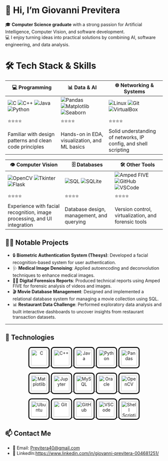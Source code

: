 # 👋 Hi, I’m Giovanni Previtera

🎓 **Computer Science graduate** with a strong passion for Artificial Intelligence, Computer Vision, and software development.  
💻 I enjoy turning ideas into practical solutions by combining AI, software engineering, and data analysis.  

# 🛠️ Tech Stack & Skills

| 💻 Programming                     | 📊 Data & AI                                   | 🌐 Networking & Systems                  |
|-------------------------------------|-----------------------------------------------|--------------------------------------------|
| ![C](https://img.shields.io/badge/-C-blue?logo=c) ![C++](https://img.shields.io/badge/-C++-00599C?logo=c%2B%2B) ![Java](https://img.shields.io/badge/-Java-007396?logo=java) ![Python](https://img.shields.io/badge/-Python-3776AB?logo=python) | ![Pandas](https://img.shields.io/badge/-Pandas-150458?logo=pandas) ![Matplotlib](https://img.shields.io/badge/-Matplotlib-11557c?logo=matplotlib) ![Seaborn](https://img.shields.io/badge/-Seaborn-2C2D72?logo=seaborn) | ![Linux](https://img.shields.io/badge/-Linux-FCC624?logo=linux) ![Git](https://img.shields.io/badge/-Git-F05032?logo=git) ![VirtualBox](https://img.shields.io/badge/-VirtualBox-183A61?logo=virtualbox) |
| ⭐⭐⭐⭐                                | ⭐⭐⭐⭐️                                          | ⭐⭐⭐⭐                                      |
| Familiar with design patterns and clean code principles | Hands-on in EDA, visualization, and ML basics | Solid understanding of networks, IP config, and shell scripting |

| 👁️ Computer Vision                 | 🗄️ Databases                                  | 🛠️ Other Tools                            |
|-------------------------------------|-----------------------------------------------|--------------------------------------------|
| ![OpenCV](https://img.shields.io/badge/-OpenCV-5C3EE8?logo=opencv&logoColor=white) ![Tkinter](https://img.shields.io/badge/-Tkinter-FF6F00?logo=python&logoColor=white) ![Flask](https://img.shields.io/badge/-Flask-000000?logo=flask) | ![SQL](https://img.shields.io/badge/-SQL-4479A1?logo=postgresql&logoColor=white) ![SQLite](https://img.shields.io/badge/-SQLite-003B57?logo=sqlite&logoColor=white) | ![Amped FIVE](https://img.shields.io/badge/-AmpedFIVE-FF0000?logo=forensic&logoColor=white) ![GitHub](https://img.shields.io/badge/-GitHub-181717?logo=github) ![VSCode](https://img.shields.io/badge/-VSCode-007ACC?logo=visualstudiocode) |
| ⭐⭐⭐⭐️                                 | ⭐⭐⭐⭐️                                          | ⭐⭐⭐⭐                                      |
| Experience with facial recognition, image processing, and UI integration | Database design, management, and querying | Version control, virtualization, and forensic tools |

## 👨‍💻 Notable Projects

- 🔒 **Biometric Authentication System (Thesys)**: Developed a facial recognition-based system for user authentication.  
- 🩺 **Medical Image Denoising**: Applied autoencoding and deconvolution techniques to enhance medical images.  
- 🕵️‍♂️ **Digital Forensics Reports**: Produced technical reports using Amped FIVE for forensic analysis of videos and images.  
- 🎬 **Movie Database Management**: Designed and implemented a relational database system for managing a movie collection using SQL.
- 📊 **Restaurant Data Challenge**: Performed exploratory data analysis and built interactive dashboards to uncover insights from restaurant transaction datasets.
---

## 🚀 Technologies

<p align="center">
  <!-- Row 1 -->
  <a href="https://en.wikipedia.org/wiki/C_(programming_language)" target="_blank">
    <img src="https://cdn.jsdelivr.net/gh/devicons/devicon/icons/c/c-original.svg" alt="C" width="50" height="50" style="border:3px solid black; border-radius:15%; padding:6px; background-color:white;"/>
  </a>
  <a href="https://en.wikipedia.org/wiki/C%2B%2B" target="_blank">
    <img src="https://cdn.jsdelivr.net/gh/devicons/devicon/icons/cplusplus/cplusplus-original.svg" alt="C++" width="50" height="50" style="border:3px solid black; border-radius:15%; padding:6px; background-color:white;"/>
  </a>
  <a href="https://www.java.com/" target="_blank">
    <img src="https://cdn.jsdelivr.net/gh/devicons/devicon/icons/java/java-original.svg" alt="Java" width="50" height="50" style="border:3px solid black; border-radius:15%; padding:6px; background-color:white;"/>
  </a>
  <a href="https://www.python.org/" target="_blank">
    <img src="https://cdn.jsdelivr.net/gh/devicons/devicon/icons/python/python-original.svg" alt="Python" width="50" height="50" style="border:3px solid black; border-radius:15%; padding:6px; background-color:white;"/>
  </a>
  <a href="https://pandas.pydata.org/" target="_blank">
    <img src="https://cdn.jsdelivr.net/gh/devicons/devicon/icons/pandas/pandas-original.svg" alt="Pandas" width="50" height="50" style="border:3px solid black; border-radius:15%; padding:6px; background-color:white;"/>
  </a>
</p>

<p align="center">
  <!-- Row 2 -->
  <a href="https://matplotlib.org/" target="_blank">
    <img src="https://cdn.jsdelivr.net/gh/devicons/devicon/icons/matplotlib/matplotlib-original.svg" alt="Matplotlib" width="50" height="50" style="border:3px solid black; border-radius:15%; padding:6px; background-color:white;"/>
  </a>
  <a href="https://jupyter.org/" target="_blank">
    <img src="https://cdn.jsdelivr.net/gh/devicons/devicon/icons/jupyter/jupyter-original.svg" alt="Jupyter" width="50" height="50" style="border:3px solid black; border-radius:15%; padding:6px; background-color:white;"/>
  </a>
  <a href="https://www.mysql.com/" target="_blank">
    <img src="https://cdn.jsdelivr.net/gh/devicons/devicon/icons/mysql/mysql-original.svg" alt="MySQL" width="50" height="50" style="border:3px solid black; border-radius:15%; padding:6px; background-color:white;"/>
  </a>
  <a href="https://www.oracle.com/database/" target="_blank">
    <img src="https://cdn.jsdelivr.net/gh/devicons/devicon/icons/oracle/oracle-original.svg" alt="Oracle" width="50" height="50" style="border:3px solid black; border-radius:15%; padding:6px; background-color:white;"/>
  </a>
  <a href="https://opencv.org/" target="_blank">
    <img src="https://cdn.jsdelivr.net/gh/devicons/devicon/icons/opencv/opencv-original.svg" alt="OpenCV" width="50" height="50" style="border:3px solid black; border-radius:15%; padding:6px; background-color:white;"/>
  </a>
</p>

<p align="center">
  <!-- Row 3 -->
  <a href="https://ubuntu.com/" target="_blank">
    <img src="https://cdn.jsdelivr.net/gh/devicons/devicon/icons/ubuntu/ubuntu-plain.svg" alt="Ubuntu" width="50" height="50" style="border:3px solid black; border-radius:15%; padding:6px; background-color:white;"/>
  </a>
  <a href="https://git-scm.com/" target="_blank">
    <img src="https://cdn.jsdelivr.net/gh/devicons/devicon/icons/git/git-original.svg" alt="Git" width="50" height="50" style="border:3px solid black; border-radius:15%; padding:6px; background-color:white;"/>
  </a>
  <a href="https://github.com/" target="_blank">
    <img src="https://cdn.jsdelivr.net/gh/devicons/devicon/icons/github/github-original.svg" alt="GitHub" width="50" height="50" style="border:3px solid black; border-radius:15%; padding:6px; background-color:white;"/>
  </a>
  <a href="https://code.visualstudio.com/" target="_blank">
    <img src="https://cdn.jsdelivr.net/gh/devicons/devicon/icons/vscode/vscode-original.svg" alt="VSCode" width="50" height="50" style="border:3px solid black; border-radius:15%; padding:6px; background-color:white;"/>
  </a>
  <a href="https://www.gnu.org/software/bash/" target="_blank">
    <img src="https://cdn.jsdelivr.net/gh/devicons/devicon/icons/bash/bash-original.svg" alt="Shell Scripting" width="50" height="50" style="border:3px solid black; border-radius:15%; padding:6px; background-color:white;"/>
  </a>
</p>

## 📫 Contact Me

- 📧 Email: [Previtera40@gmail.com](mailto:Previtera40@gmail.com)
- 💼 LinkedIn:https://www.linkedin.com/in/giovanni-previtera-004681251/
